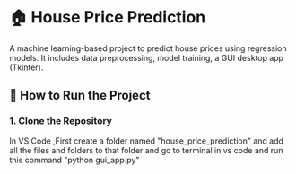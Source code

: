 # 🏠 House Price Prediction

A machine learning-based project to predict house prices using regression models. It includes data preprocessing, model training, a GUI desktop app (Tkinter).



## 🚀 How to Run the Project

### 1. Clone the Repository

In VS Code ,First create a folder named "house_price_prediction" and add all the files and folders to that folder and go to terminal in vs code and run this command "python gui_app.py"
